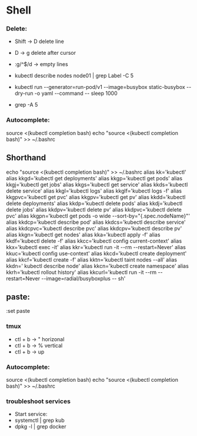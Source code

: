 # Shell
### Delete:
- Shift -> D delete line
- D -> g delete after cursor
- :g/^$/d -> empty lines
- kubectl describe nodes node01 | grep Label -C 5
- kubectl run --generator=run-pod/v1 --image=busybox static-busybox --dry-run -o yaml --command -- sleep 1000

- grep -A 5

### Autocomplete:
source <(kubectl completion bash)
echo "source <(kubectl completion bash)" >> ~/.bashrc

## Shorthand

echo "source <(kubectl completion bash)" >> ~/.bashrc
alias kk='kubectl'
alias kkgd='kubectl get deployments'
alias kkgp='kubectl get pods'
alias kkgj='kubectl get jobs'
alias kkgs='kubectl get service'
alias kkds='kubectl delete service'
alias kkgl='kubectl logs'
alias kkglf='kubectl logs -f'
alias kkgpvc='kubectl get pvc'
alias kkgpv='kubectl get pv'
alias kkdd='kubectl delete deployments'
alias kkdp='kubectl delete pods'
alias kkdj='kubectl delete jobs'
alias kkdpv='kubectl delete pv'
alias kkdpvc='kubectl delete pvc'
alias kkgpn='kubectl get pods -o wide --sort-by="{.spec.nodeName}"'
alias kkdcp='kubectl describe pod'
alias kkdcs='kubectl describe service'
alias kkdcpvc='kubectl describe pvc'
alias kkdcpv='kubectl describe pv'
alias kkgn='kubectl get nodes'
alias kka='kubectl apply -f'
alias kkdf='kubectl delete -f'
alias kkcc='kubectl config current-context'
alias kkx='kubectl exec -it'
alias kkr='kubectl run -it --rm --restart=Never'
alias kkuc='kubectl config use-context'
alias kkcd='kubectl create deployment'
alias kkcf='kubectl create -f'
alias kktn='kubectl taint nodes --all'
alias kkdn=' kubectl describe node'
alias kkcn='kubectl create namespace'
alias kkrh='kubectl rollout history'
alias kkcurl='kubectl run -it --rm --restart=Never --image=radial/busyboxplus -- sh'


## paste:
:set paste

### tmux
- ctl + b -> " horizonal
- ctl + b -> % vertical
- ctl + b -> up 

### Autocomplete:
source <(kubectl completion bash)
echo "source <(kubectl completion bash)" >> ~/.bashrc

### troubleshoot services
- Start service:
- systemctl | grep kub
- dpkg -l | grep docker